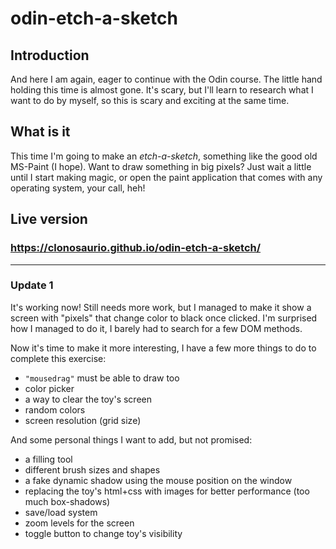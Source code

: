 # odin-etch-a-sketch

## Introduction
And here I am again, eager to continue with the Odin course.
The little hand holding this time is almost gone. It's scary, but I'll learn to research what I want to do by myself, so this is scary and exciting at the same time.

## What is it

This time I'm going to make an _etch-a-sketch_, something like the good old MS-Paint (I hope). Want to draw something in big pixels? Just wait a little until I start making magic, or open the paint application that comes with any operating system, your call, heh!

## Live version

### https://clonosaurio.github.io/odin-etch-a-sketch/

***

### Update 1
It's working now! Still needs more work, but I managed to make it show a screen with "pixels" that change color to black once clicked. I'm surprised how I managed to do it, I barely had to search for a few DOM methods.

Now it's time to make it more interesting, I have a few more things to do to complete this exercise:
- `"mousedrag"` must be able to draw too
- color picker
- a way to clear the toy's screen
- random colors
- screen resolution (grid size)

And some personal things I want to add, but not promised:
- a filling tool
- different brush sizes and shapes
- a fake dynamic shadow using the mouse position on the window
- replacing the toy's html+css with images for better performance (too much box-shadows)
- save/load system
- zoom levels for the screen
- toggle button to change toy's visibility